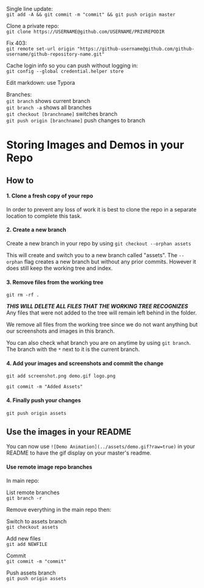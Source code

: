 Single line update:  
`git add -A && git commit -m "commit" && git push origin master`

Clone a private repo:  
`git clone https://USERNAME@github.com/USERNAME/PRIVREPODIR`

Fix 403:  
`git remote set-url origin "https://github-username@github.com/github-username/github-repository-name.git"`

Cache login info so you can push without logging in:  
`git config --global credential.helper store`  

Edit markdown: use Typora

Branches:  
`git branch` shows current branch  
`git branch -a` shows all branches  
`git checkout [branchname]` switches branch  
`git push origin [branchname]` push changes to branch

# Storing Images and Demos in your Repo

## How to
#### 1. Clone a fresh copy of your repo
In order to prevent any loss of work it is best to clone the repo in a separate location to complete this task.

#### 2. Create a new branch
Create a new branch in your repo by using `git checkout --orphan assets`

This will create and switch you to a new branch called "assets". The `--orphan` flag creates a new branch but without any prior commits. However it does still keep the working tree and index. 

#### 3. Remove files from the working tree
`git rm -rf .`

***THIS WILL DELETE ALL FILES THAT THE WORKING TREE RECOGNIZES*** Any files that were not added to the tree will remain left behind in the folder.

We remove all files from the working tree since we do not want anything but our screenshots and images in this branch.

You can also check what branch you are on anytime by using `git branch`. The branch with the `*` next to it is the current branch.

#### 4. Add your images and screenshots and commit the change
`git add screenshot.png demo.gif logo.png`

`git commit -m "Added Assets"`

#### 4. Finally push your changes
`git push origin assets`


## Use the images in your README
You can now use
`![Demo Animation](../assets/demo.gif?raw=true)`
in your README to have the gif display on your master's readme.

#### Use remote image repo branches

In main repo:

List remote branches  
`git branch -r`

Remove everything in the main repo then:

Switch to assets branch  
`git checkout assets`

Add new files  
`git add NEWFILE`

Commit  
`git commit -m "commit"`

Push assets branch  
`git push origin assets`
